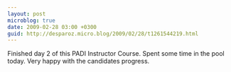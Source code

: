 ```yaml
---
layout: post
microblog: true
date: 2009-02-28 03:00 +0300
guid: http://desparoz.micro.blog/2009/02/28/t1261544219.html
---
```

Finished day 2 of this PADI Instructor Course.  Spent some time in the pool today.  Very happy with the candidates progress.
